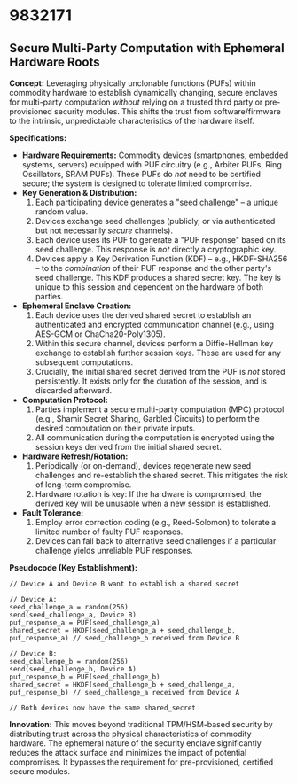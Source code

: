 # 9832171

## Secure Multi-Party Computation with Ephemeral Hardware Roots

**Concept:** Leveraging physically unclonable functions (PUFs) within commodity hardware to establish dynamically changing, secure enclaves for multi-party computation *without* relying on a trusted third party or pre-provisioned security modules.  This shifts the trust from software/firmware to the intrinsic, unpredictable characteristics of the hardware itself.

**Specifications:**

*   **Hardware Requirements:** Commodity devices (smartphones, embedded systems, servers) equipped with PUF circuitry (e.g., Arbiter PUFs, Ring Oscillators, SRAM PUFs). These PUFs do *not* need to be certified secure; the system is designed to tolerate limited compromise.
*   **Key Generation & Distribution:**
    1.  Each participating device generates a "seed challenge" – a unique random value.
    2.  Devices exchange seed challenges (publicly, or via authenticated but not necessarily *secure* channels).
    3.  Each device uses its PUF to generate a "PUF response" based on its seed challenge.  This response is *not* directly a cryptographic key.
    4.  Devices apply a Key Derivation Function (KDF) – e.g., HKDF-SHA256 – to the *combination* of their PUF response and the other party's seed challenge. This KDF produces a shared secret key. The key is unique to this session and dependent on the hardware of both parties.
*   **Ephemeral Enclave Creation:**
    1.  Each device uses the derived shared secret to establish an authenticated and encrypted communication channel (e.g., using AES-GCM or ChaCha20-Poly1305).
    2.  Within this secure channel, devices perform a Diffie-Hellman key exchange to establish further session keys. These are used for any subsequent computations.
    3.  Crucially, the initial shared secret derived from the PUF is *not* stored persistently. It exists only for the duration of the session, and is discarded afterward.
*   **Computation Protocol:**
    1.  Parties implement a secure multi-party computation (MPC) protocol (e.g., Shamir Secret Sharing, Garbled Circuits) to perform the desired computation on their private inputs.
    2.  All communication during the computation is encrypted using the session keys derived from the initial shared secret.
*   **Hardware Refresh/Rotation:**
    1.  Periodically (or on-demand), devices regenerate new seed challenges and re-establish the shared secret. This mitigates the risk of long-term compromise.
    2.  Hardware rotation is key: If the hardware is compromised, the derived key will be unusable when a new session is established.
*   **Fault Tolerance:**
    1.  Employ error correction coding (e.g., Reed-Solomon) to tolerate a limited number of faulty PUF responses.
    2.  Devices can fall back to alternative seed challenges if a particular challenge yields unreliable PUF responses.

**Pseudocode (Key Establishment):**

```
// Device A and Device B want to establish a shared secret

// Device A:
seed_challenge_a = random(256)
send(seed_challenge_a, Device B)
puf_response_a = PUF(seed_challenge_a)
shared_secret = HKDF(seed_challenge_a + seed_challenge_b, puf_response_a) // seed_challenge_b received from Device B

// Device B:
seed_challenge_b = random(256)
send(seed_challenge_b, Device A)
puf_response_b = PUF(seed_challenge_b)
shared_secret = HKDF(seed_challenge_b + seed_challenge_a, puf_response_b) // seed_challenge_a received from Device A

// Both devices now have the same shared_secret
```

**Innovation:** This moves beyond traditional TPM/HSM-based security by distributing trust across the physical characteristics of commodity hardware.  The ephemeral nature of the security enclave significantly reduces the attack surface and minimizes the impact of potential compromises.  It bypasses the requirement for pre-provisioned, certified secure modules.